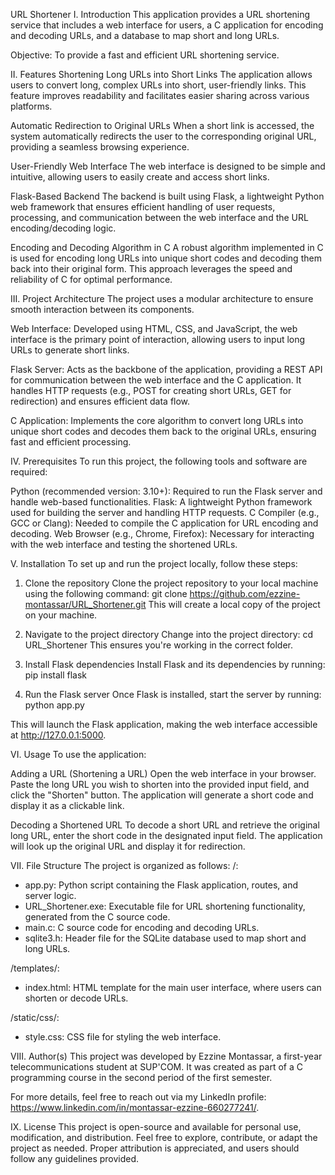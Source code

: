 URL Shortener
I. Introduction
This application provides a URL shortening service that includes a web interface for users, a C application for encoding and decoding URLs, and a database to map short and long URLs.

Objective: To provide a fast and efficient URL shortening service.

II. Features
Shortening Long URLs into Short Links
The application allows users to convert long, complex URLs into short, user-friendly links. This feature improves readability and facilitates easier sharing across various platforms.

Automatic Redirection to Original URLs
When a short link is accessed, the system automatically redirects the user to the corresponding original URL, providing a seamless browsing experience.

User-Friendly Web Interface
The web interface is designed to be simple and intuitive, allowing users to easily create and access short links.

Flask-Based Backend
The backend is built using Flask, a lightweight Python web framework that ensures efficient handling of user requests, processing, and communication between the web interface and the URL encoding/decoding logic.

Encoding and Decoding Algorithm in C
A robust algorithm implemented in C is used for encoding long URLs into unique short codes and decoding them back into their original form. This approach leverages the speed and reliability of C for optimal performance.

III. Project Architecture
The project uses a modular architecture to ensure smooth interaction between its components.

Web Interface: Developed using HTML, CSS, and JavaScript, the web interface is the primary point of interaction, allowing users to input long URLs to generate short links.

Flask Server: Acts as the backbone of the application, providing a REST API for communication between the web interface and the C application. It handles HTTP requests (e.g., POST for creating short URLs, GET for redirection) and ensures efficient data flow.

C Application: Implements the core algorithm to convert long URLs into unique short codes and decodes them back to the original URLs, ensuring fast and efficient processing.

IV. Prerequisites
To run this project, the following tools and software are required:

Python (recommended version: 3.10+): Required to run the Flask server and handle web-based functionalities.
Flask: A lightweight Python framework used for building the server and handling HTTP requests.
C Compiler (e.g., GCC or Clang): Needed to compile the C application for URL encoding and decoding.
Web Browser (e.g., Chrome, Firefox): Necessary for interacting with the web interface and testing the shortened URLs.


V. Installation
To set up and run the project locally, follow these steps:

1.  Clone the repository
Clone the project repository to your local machine using the following command:
git clone https://github.com/ezzine-montassar/URL_Shortener.git
This will create a local copy of the project on your machine.

2.  Navigate to the project directory
Change into the project directory:
cd URL_Shortener
This ensures you're working in the correct folder.

3.  Install Flask dependencies
Install Flask and its dependencies by running:
pip install flask

4.  Run the Flask server
Once Flask is installed, start the server by running:
python app.py

This will launch the Flask application, making the web interface accessible at http://127.0.0.1:5000.


VI. Usage
To use the application:

Adding a URL (Shortening a URL)
Open the web interface in your browser. Paste the long URL you wish to shorten into the provided input field, and click the "Shorten" button. The application will generate a short code and display it as a clickable link.

Decoding a Shortened URL
To decode a short URL and retrieve the original long URL, enter the short code in the designated input field. The application will look up the original URL and display it for redirection.

VII. File Structure
The project is organized as follows:
/:
  - app.py: Python script containing the Flask application, routes, and server logic.
  - URL_Shortener.exe: Executable file for URL shortening functionality, generated from the C source code.
  - main.c: C source code for encoding and decoding URLs.
  - sqlite3.h: Header file for the SQLite database used to map short and long URLs.

/templates/:
  - index.html: HTML template for the main user interface, where users can shorten or decode URLs.

/static/css/:
  - style.css: CSS file for styling the web interface.


VIII. Author(s)
This project was developed by Ezzine Montassar, a first-year telecommunications student at SUP'COM. It was created as part of a C programming course in the second period of the first semester.

For more details, feel free to reach out via my LinkedIn profile: https://www.linkedin.com/in/montassar-ezzine-660277241/.

IX. License
This project is open-source and available for personal use, modification, and distribution. Feel free to explore, contribute, or adapt the project as needed. Proper attribution is appreciated, and users should follow any guidelines provided.
